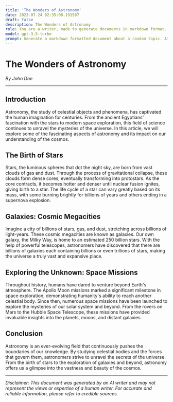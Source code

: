 ```yaml
---
title: 'The Wonders of Astronomy'
date: 2023-07-24 02:35:08.191587
draft: false
description: The Wonders of Astronomy
role: You are a writer, made to generate documents in markdown format. It is very important that all of the documents you generate are in valid markdown format.
model: gpt-3.5-turbo
prompt: Generate a markdown formatted document about a random topic. At the bottom, include a disclaimer explaining that the document was generated by you. The first line of the document should be the title. Make sure that the entire document is in proper markdown format, using a mix of various tags to make the document visually appealing.
---
```


# The Wonders of Astronomy

*By John Doe*

---

## Introduction

Astronomy, the study of celestial objects and phenomena, has captivated the human imagination for centuries. From the ancient Egyptians' fascination with the stars to modern space exploration, this field of science continues to unravel the mysteries of the universe. In this article, we will explore some of the fascinating aspects of astronomy and its impact on our understanding of the cosmos.

## The Birth of Stars

Stars, the luminous spheres that dot the night sky, are born from vast clouds of gas and dust. Through the process of gravitational collapse, these clouds form dense cores, eventually transforming into protostars. As the core contracts, it becomes hotter and denser until nuclear fusion ignites, giving birth to a star. The life cycle of a star can vary greatly based on its mass, with some burning brightly for billions of years and others ending in a supernova explosion.

## Galaxies: Cosmic Megacities

Imagine a city of billions of stars, gas, and dust, stretching across billions of light-years. These cosmic megacities are known as galaxies. Our own galaxy, the Milky Way, is home to an estimated 250 billion stars. With the help of powerful telescopes, astronomers have discovered that there are billions of galaxies each containing billions or even trillions of stars, making the universe a truly vast and expansive place.

## Exploring the Unknown: Space Missions

Throughout history, humans have dared to venture beyond Earth's atmosphere. The Apollo Moon missions marked a significant milestone in space exploration, demonstrating humanity's ability to reach another celestial body. Since then, numerous space missions have been launched to explore the mysteries of our solar system and beyond. From the rovers on Mars to the Hubble Space Telescope, these missions have provided invaluable insights into the planets, moons, and distant galaxies.

## Conclusion

Astronomy is an ever-evolving field that continuously pushes the boundaries of our knowledge. By studying celestial bodies and the forces that govern them, astronomers strive to unravel the secrets of the universe. From the birth of stars to the exploration of galaxies and beyond, astronomy offers us a glimpse into the vastness and beauty of the cosmos.

---

*Disclaimer: This document was generated by an AI writer and may not represent the views or expertise of a human writer. For accurate and reliable information, please refer to credible sources.*